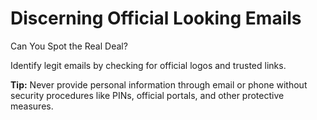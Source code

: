 # Discerning Official Looking Emails

Can You Spot the Real Deal?

Identify legit emails by checking for official logos and trusted links.

**Tip:** Never provide personal information through email or phone without security procedures like PINs, official portals, and other protective measures. 
